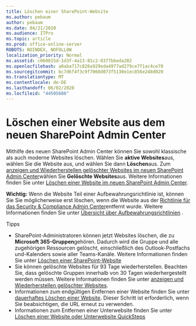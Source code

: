```yaml
---
title: Löschen einer SharePoint-Website
ms.author: pebaum
author: pebaum
ms.date: 04/21/2020
ms.audience: ITPro
ms.topic: article
ms.prod: office-online-server
ROBOTS: NOINDEX, NOFOLLOW
localization_priority: Normal
ms.assetid: c060815d-1d3f-4a13-81c2-0377bbeda202
ms.openlocfilehash: a8aba717c826a929eda4977ad279ce7f1ac4ce70
ms.sourcegitcommit: bc7d6f4f3c9f7060d073f5130e1ec856e248d020
ms.translationtype: MT
ms.contentlocale: de-DE
ms.lasthandoff: 06/02/2020
ms.locfileid: "44505686"
---
```

# <a name="delete-a-site-from-the-new-sharepoint-admin-center"></a>Löschen einer Website aus dem neuen SharePoint Admin Center

Mithilfe des neuen SharePoint Admin Center können Sie sowohl klassische als auch moderne Websites löschen. Wählen Sie **aktive Websites**aus, wählen Sie die Website aus, und wählen Sie dann **Löschen**aus. Zum [anzeigen und Wiederherstellen gelöschter Websites im neuen SharePoint Admin Center](https://docs.microsoft.com/sharepoint/view-and-restore-deleted-sites-in-new-admin-center)wählen Sie **Gelöschte Websites**aus. Weitere Informationen finden Sie unter [Löschen einer Website im neuen SharePoint Admin Center](https://docs.microsoft.com/sharepoint/delete-site-collection#delete-a-site-in-the-new-sharepoint-admin-center).

**Wichtig:** Wenn die Website Teil einer Aufbewahrungsrichtlinie ist, können Sie Sie möglicherweise erst löschen, wenn die Website aus der [Richtlinie für das Security &amp; Compliance Admin Center](https://protection.office.com/?rfr=AdminCenter#/homepage)entfernt wurde. Weitere Informationen finden Sie unter [Übersicht über Aufbewahrungsrichtlinien](https://docs.microsoft.com/microsoft-365/compliance/retention-policies) . 

Tipps
- SharePoint-Administratoren können jetzt Websites löschen, die zu **Microsoft 365-Gruppen**gehören. Dadurch wird die Gruppe und alle zugehörigen Ressourcen gelöscht, einschließlich des Outlook-Postfachs und-Kalenders sowie aller Teams-Kanäle. Weitere Informationen finden Sie unter [Löschen einer SharePoint-Website](https://docs.microsoft.com/sharepoint/manage-sites-in-new-admin-center#delete-a-site)
- Sie können gelöschte Websites für 93 Tage wiederherstellen. Beachten Sie, dass gelöschte Gruppen innerhalb von 30 Tagen wiederhergestellt werden müssen. Weitere Informationen finden Sie unter [anzeigen und Wiederherstellen gelöschter Websites](https://docs.microsoft.com/sharepoint/view-and-restore-deleted-sites-in-new-admin-center).
- Informationen zum endgültigen Entfernen einer Website finden Sie unter [dauerhaftes Löschen einer Website](https://docs.microsoft.com/sharepoint/delete-site-collection#permanently-delete-a-site). Dieser Schritt ist erforderlich, wenn Sie beabsichtigen, die URL erneut zu verwenden. 
- Informationen zum Entfernen einer Unterwebsite finden Sie unter [Löschen einer Website oder Unterwebsite QuickSteps](https://support.office.com/article/Delete-a-SharePoint-site-or-subsite-bc37b743-0cef-475e-9a8c-8fc4d40179fb#__bkmkshortcut)
